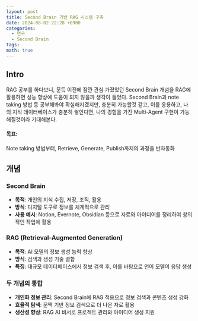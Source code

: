 ```yaml
---
layout: post
title: Second Brain 기반 RAG 시스템 구축
date: 2024-08-02 22:28 +0900
categories:
  - 연구
  - Second Brain
tags: 
math: true
---
```



## Intro

RAG 공부를 하다보니, 문득 이전에 잠깐 관심 가졌었던 Second Brain 개념을 RAG에 활용하면 성능 향상에 도움이 되지 않을까 생각이 들었다. Second Brain과 note taking 방법 등 공부해봐야 확실해지겠지만, 충분히 가능할것 같고, 이를 응용하고, 나의 지식 데이터베이스가 충분히 쌓인다면, 나의 경험을 가진 Multi-Agent 구현이 가능해질것이라 기대해본다.

#### 목표:
Note taking 방법부터, Retrieve, Generate, Publish까지의 과정을 반자동화

## 개념
### Second Brain

- **목적**: 개인의 지식 수집, 저장, 조직, 활용
- **방식**: 디지털 도구로 정보를 체계적으로 관리
- **사용 예시**: Notion, Evernote, Obsidian 등으로 자료와 아이디어를 정리하여 창의적인 작업에 활용

### RAG (Retrieval-Augmented Generation)

- **목적**: AI 모델의 정보 생성 능력 향상
- **방식**: 검색과 생성 기술 결합
- **특징**: 대규모 데이터베이스에서 정보 검색 후, 이를 바탕으로 언어 모델이 응답 생성

### 두 개념의 통합

- **개인화 정보 관리**: Second Brain에 RAG 적용으로 정보 검색과 콘텐츠 생성 강화
- **효율적 탐색**: 문맥 기반 정보 검색으로 더 나은 자료 활용
- **생산성 향상**: RAG AI 비서로 프로젝트 관리와 아이디어 생성 지원
